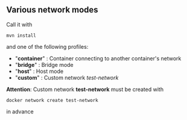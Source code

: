   
 ## Various network modes

  Call it with 
  
  `mvn install` 
  
  and one of the following profiles:

  * "**container**" : Container connecting to another container's network
  * "**bridge**"    : Bridge mode
  * "**host**"      : Host mode
  * "**custom**"    : Custom network *test-network*

  
  **Attention**: Custom network **test-network** must be created with
  
  `docker network create test-network`
  
  in advance


